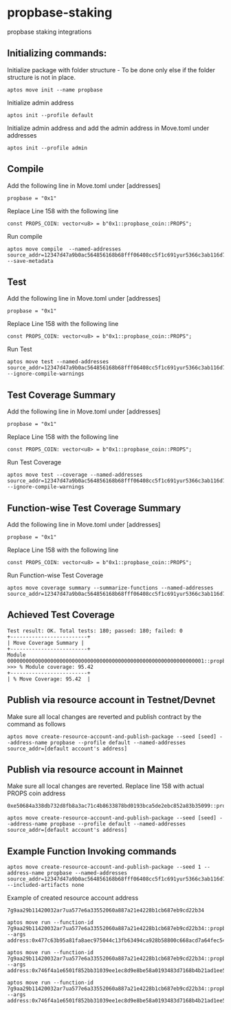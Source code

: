 # propbase-staking

propbase staking integrations

## Initializing commands:

Initialize package with folder structure - To be done only else if the folder structure is not in place.

```
aptos move init --name propbase

```

Initialize admin address

```
aptos init --profile default
```

Initialize admin address and add the admin address in Move.toml under addresses

```
aptos init --profile admin
```

## Compile

Add the following line in Move.toml under [addresses]

```
propbase = "0x1"
```

Replace Line 158 with the following line

```
const PROPS_COIN: vector<u8> = b"0x1::propbase_coin::PROPS";
```

Run compile

```
aptos move compile  --named-addresses source_addr=12347d47a9b0ac564856168b68fff06408cc5f1c691yur5366c3ab116d76rsdf --save-metadata
```

## Test

Add the following line in Move.toml under [addresses]

```
propbase = "0x1"
```

Replace Line 158 with the following line

```
const PROPS_COIN: vector<u8> = b"0x1::propbase_coin::PROPS";
```

Run Test

```
aptos move test --named-addresses source_addr=12347d47a9b0ac564856168b68fff06408cc5f1c691yur5366c3ab116d76rsdf --ignore-compile-warnings
```

## Test Coverage Summary

Add the following line in Move.toml under [addresses]

```
propbase = "0x1"
```

Replace Line 158 with the following line

```
const PROPS_COIN: vector<u8> = b"0x1::propbase_coin::PROPS";
```

Run Test Coverage

```
aptos move test --coverage --named-addresses source_addr=12347d47a9b0ac564856168b68fff06408cc5f1c691yur5366c3ab116d76rsdf --ignore-compile-warnings
```

## Function-wise Test Coverage Summary

Add the following line in Move.toml under [addresses]

```
propbase = "0x1"
```

Replace Line 158 with the following line

```
const PROPS_COIN: vector<u8> = b"0x1::propbase_coin::PROPS";
```

Run Function-wise Test Coverage

```
aptos move coverage summary --summarize-functions --named-addresses source_addr=12347d47a9b0ac564856168b68fff06408cc5f1c691yur5366c3ab116d76rsdf
```

## Achieved Test Coverage

```
Test result: OK. Total tests: 180; passed: 180; failed: 0
+-------------------------+
| Move Coverage Summary |
+-------------------------+
Module 0000000000000000000000000000000000000000000000000000000000000001::propbase_staking
>>> % Module coverage: 95.42
+-------------------------+
| % Move Coverage: 95.42  |
```

## Publish via resource account in Testnet/Devnet

Make sure all local changes are reverted and publish contract by the command as follows

```
aptos move create-resource-account-and-publish-package --seed [seed] --address-name propbase --profile default --named-addresses source_addr=[default account's address]
```

## Publish via resource account in Mainnet

Make sure all local changes are reverted.
Replace line 158 with actual PROPS coin address

```
0xe50684a338db732d8fb8a3ac71c4b8633878bd0193bca5de2ebc852a83b35099::propbase_coin::PROPS
```

```
aptos move create-resource-account-and-publish-package --seed [seed] --address-name propbase --profile default --named-addresses source_addr=[default account's address]
```

## Example Function Invoking commands

```
aptos move create-resource-account-and-publish-package --seed 1 --address-name propbase --named-addresses source_addr=12347d47a9b0ac564856168b68fff06408cc5f1c691yur5366c3ab116d76rsdf --included-artifacts none

```

Example of created resource account address

```
7g9aa29b11420032ar7ua577e6a33552060a887a21e4228b1cb687eb9cd22b34
```

```
aptos move run --function-id 7g9aa29b11420032ar7ua577e6a33552060a887a21e4228b1cb687eb9cd22b34::propbase_staking::set_admin --args address:0x477c63b95a81fa8aec975044c13fb63494ca928b58800c668acd7a64fec544ba
```

```
aptos move run --function-id 7g9aa29b11420032ar7ua577e6a33552060a887a21e4228b1cb687eb9cd22b34::propbase_staking::set_treasury --args address:0x746f4a1e6501f852bb31039ee1ec8d9e8be58a0193483d7168b4b21ad1ee5897
```

```
aptos move run --function-id 7g9aa29b11420032ar7ua577e6a33552060a887a21e4228b1cb687eb9cd22b34::propbase_staking::set_reward_treasurer --args address:0x746f4a1e6501f852bb31039ee1ec8d9e8be58a0193483d7168b4b21ad1ee5897
```
